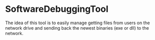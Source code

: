 SoftwareDebuggingTool
=====================

The idea of this tool is to easily manage getting files from users on the network drive and sending back the newest binaries (exe or dll) to the network.
